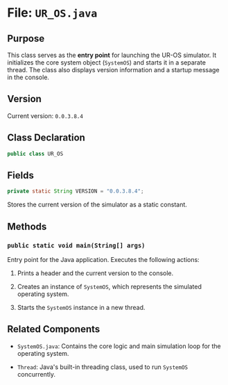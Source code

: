 # File: `UR_OS.java`

## Purpose

This class serves as the **entry point** for launching the UR-OS simulator. It initializes the core system object (`SystemOS`) and starts it in a separate thread. The class also displays version information and a startup message in the console.

## Version

Current version: `0.0.3.8.4`

## Class Declaration

```java
public class UR_OS
```
## Fields

```java
private static String VERSION = "0.0.3.8.4";
```


Stores the current version of the simulator as a static constant.

## Methods

### `public static void main(String[] args)`

Entry point for the Java application. Executes the following actions:

1. Prints a header and the current version to the console.
    
2. Creates an instance of `SystemOS`, which represents the simulated operating system.
    
3. Starts the `SystemOS` instance in a new thread.
    

## Related Components

- `SystemOS.java`: Contains the core logic and main simulation loop for the operating system.
    
- `Thread`: Java's built-in threading class, used to run `SystemOS` concurrently.

